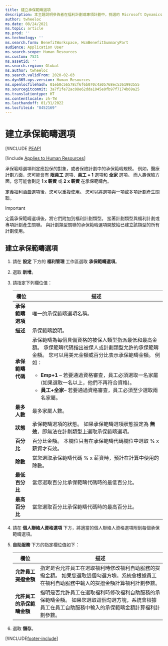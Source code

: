 ```yaml
---
title: 建立承保範疇選項
description: 本主題說明參與者在福利計劃或專項計劃中，挑選的 Microsoft Dynamics 365 Human Resources 承保範疇選項。
author: twheeloc
ms.date: 08/24/2021
ms.topic: article
ms.prod: ''
ms.technology: ''
ms.search.form: BenefitWorkspace, HcmBenefitSummaryPart
audience: Application User
ms.search.scope: Human Resources
ms.custom: 7521
ms.assetid: ''
ms.search.region: Global
ms.author: twheeloc
ms.search.validFrom: 2020-02-03
ms.dyn365.ops.version: Human Resources
ms.openlocfilehash: 01eb0c56578cf6f6b070c4a05768ec5361993555
ms.sourcegitcommit: 3a7f1fe72ac08e62dda1045e0fb97f7174b69a25
ms.translationtype: HT
ms.contentlocale: zh-TW
ms.lasthandoff: 01/31/2022
ms.locfileid: "8452169"
---
```

# <a name="create-coverage-options"></a>建立承保範疇選項


[!INCLUDE [PEAP](../includes/peap-2.md)]

[!include [Applies to Human Resources](../includes/applies-to-hr.md)]

承保範疇選項判定應投保的對象，或者保險計劃中的承保範疇規模。 例如，醫療計劃方面，您可能會有 **限員工** 選項、**員工 + 1** 選項和 **全家** 選項。 而人壽保險方面，您可能會劃定 **1 x 薪資** 或 **2 x 薪資** 在承保範疇內。

定義福利涵蓋選項後，您可以重複使用。 您可以將選項與一項或多項計劃產生關聯。

> [!IMPORTANT]
> 定義承保範疇選項後，將它們附加到福利計劃類型。 接著計劃類型與福利計劃或專項計劃產生關聯。 與計劃類型關聯的承保範疇選項開放給已建立該類型的所有計劃使用。

## <a name="create-coverage-options"></a>建立承保範疇選項
1. 請在 **設定** 下方的 **福利管理** 工作區選取 **承保範疇選項**。

2. 選取 **新增**。

3. 請指定下列欄位值：

   | 欄位 | 描述 |
   | --- | --- |
   | **承保範疇選項** | 唯一的承保範疇選項名稱。 |
   | **描述** | 承保範疇說明。 |
   | **承保範疇代碼** | 承保範疇為每個具備資格的被保人類型指派最低和最高金額。 承保範疇代碼指出被保人或計劃類型允許的承保範疇金額。 您可以用美元金額或百分比表示承保範疇金額。 例如： <ul><li>**Emp+1** – 若要通過資格審查，員工必須選取一名家屬 (如果選取一名以上，他們不再符合資格)。</li><li>**員工+全家**– 若要通過資格審查，員工必須至少選取兩名家屬。</li></ul> |
   | **最多人數** | 最多家屬人數。 |
   | **狀態** | 承保範疇選項的狀態。 如果承保範疇選項狀態設定為 **無效**，即無法在計劃類型上選取承保範疇選項。 |
   | **百分比** | 百分比金額。 本欄位只有在承保範疇代碼欄位中選取 % x 薪資才有效。 |
   | **除數** | 當您選取承保範疇代碼 % x 薪資時，預計在計算中使用的除數。 |
   | **最低百分比** | 當您選取百分比承保範疇代碼時的最低百分比。 |
   | **最高百分比** | 當您選取百分比承保範疇代碼時的最高百分比。 |

4. 請在 **個人聯絡人資格選項** 下方，將適當的個人聯絡人資格選項附到每個承保範疇選項。

5. **自助服務** 下方的指定欄位值如下：

   | 欄位 | 描述 |
   | --- | --- |
   | **允許員工提撥金額** | 指定是否允許員工在選取福利時修改福利自助服務的提撥金額。 如果您選取這個勾選方塊，系統會根據員工在福利自助服務中輸入的提撥金額計算福利計劃參數。 |
   | **允許員工的承保範疇金額** | 指明是否允許員工在選取福利時修改福利自助服務的承保範疇金額。 如果您選取這個勾選方塊，系統會根據員工在員工自助服務中輸入的承保範疇金額計算福利計劃參數。 |

6. 選取 **儲存**。 


[!INCLUDE[footer-include](../includes/footer-banner.md)]

